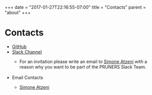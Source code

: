 +++
date = "2017-01-27T22:16:55-07:00"
title = "Contacts"
parent = "about"
+++

<h1>Contacts</h1>

<ul>
	<li><a class="smooth-link" title="GitHub" href="https://github.com/PRUNERS"><u>GitHub</u> <i class="fa fa-github"></i></a></li>
	<li><a class="smooth-link" title="Slack Channel" href="https://pruners.slack.com"><u>Slack Channel</u> <i class="fa fa-slack"></i></a></li>
		<ul style="list-style-type:circle"> 
			<li> For an invitation please write an email to <a class="smooth-link" href="mailto:simone@cs.utah.edu?Subject=[archer-slack] Slack Invitation" target="_top"><u>Simone Atzeni</u></a> with a reason why you want to be part of the PRUNERS Slack Team. </li> 
		</ul><br>
	<li>Email Contacts</li>		
	<ul style="list-style-type:circle">
	<li><a class="smooth-link" title="WebMaster" href="mailto:simone@cs.utah.edu?Subject=[PRUNERS]%20" target="_top"><u>Simone Atzeni</u> <i class="fa fa-envelope" aria-hidden="true"></i></a></li>
	</ul>
	</li>
</ul>